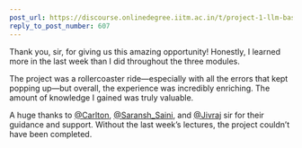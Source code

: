 ```yaml
---
post_url: https://discourse.onlinedegree.iitm.ac.in/t/project-1-llm-based-automation-agent-discussion-thread-tds-jan-2025/164277/633
reply_to_post_number: 607
---
```

Thank you, sir, for giving us this amazing opportunity! Honestly, I learned more in the last week than I did throughout the three modules.

The project was a rollercoaster ride—especially with all the errors that kept popping up—but overall, the experience was incredibly enriching. The amount of knowledge I gained was truly valuable.

A huge thanks to [@Carlton](/u/carlton), [@Saransh\_Saini](/u/saransh_saini), and [@Jivraj](/u/jivraj) sir for their guidance and support. Without the last week’s lectures, the project couldn’t have been completed.
